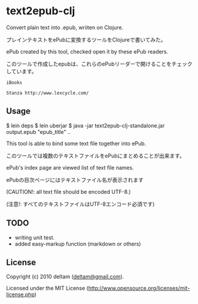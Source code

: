 # text2epub-clj

Convert plain text into .epub, wriiten on Clojure.

プレインテキストをePubに変換するツールをClojureで書いてみた。


ePub created by this tool, checked open it by these ePub readers.

このツールで作成したepubは、これらのePubリーダーで開けることをチェックしています。

    iBooks 

    Stanza http://www.lexcycle.com/


## Usage

  $ lein deps
  $ lein uberjar
  $ java -jar text2epub-clj-standalone.jar output.epub "epub_title" <text>..

This tool is able to bind some text file together into ePub.

このツールでは複数のテキストファイルをePubにまとめることが出来ます。


ePub's index page are viewed list of text file names.

ePubの目次ページにはテキストファイル名が表示されます


(CAUTION!: all text file should be encoded UTF-8.)

(注意!: すべてのテキストファイルはUTF-8エンコード必須です)


## TODO

* writing unit test.
* added easy-markup function (markdown or others)


## License

Copyright (c) 2010 deltam (deltam@gmail.com).

Licensed under the MIT License (http://www.opensource.org/licenses/mit-license.php)

